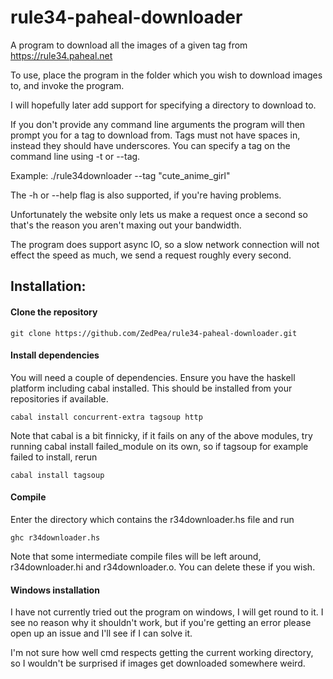 # rule34-paheal-downloader
A program to download all the images of a given tag from https://rule34.paheal.net

To use, place the program in the folder which you wish to download images to, and invoke the program.

I will hopefully later add support for specifying a directory to download to.

If you don't provide any command line arguments the program will then prompt you for a tag to download from.
Tags must not have spaces in, instead they should have underscores. You can specify a tag on the command line using -t or --tag.

Example: ./rule34downloader --tag "cute_anime_girl"

The -h or --help flag is also supported, if you're having problems.

Unfortunately the website only lets us make a request once a second so that's the reason you aren't maxing out your bandwidth.

The program does support async IO, so a slow network connection will not effect the speed as much, we send a request roughly every second.

## Installation:

#### Clone the repository
`git clone https://github.com/ZedPea/rule34-paheal-downloader.git`

#### Install dependencies
You will need a couple of dependencies. Ensure you have the haskell platform including cabal installed.
This should be installed from your repositories if available. 

`cabal install concurrent-extra tagsoup http`

Note that cabal is a bit finnicky, if it fails on any of the above modules, try running cabal install failed_module on its own, so if tagsoup for example failed to install, rerun

`cabal install tagsoup`

#### Compile
Enter the directory which contains the r34downloader.hs file and run

`ghc r34downloader.hs`

Note that some intermediate compile files will be left around, r34downloader.hi and r34downloader.o. You can delete these if you wish.

#### Windows installation
I have not currently tried out the program on windows, I will get round to it. I see no reason why it shouldn't work, but if you're getting an error please open up an issue and I'll see if I can solve it.

I'm not sure how well cmd respects getting the current working directory, so I wouldn't be surprised if images get downloaded somewhere weird.
